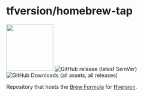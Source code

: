 # tfversion/homebrew-tap

<img src="https://storage.googleapis.com/gopherizeme.appspot.com/gophers/31e433b6b4ea0e11257fffebe26893d2259f34c6.png" width="125" height="125"> ![GitHub release (latest SemVer)](https://img.shields.io/github/v/release/tfversion/tfversion) ![GitHub Downloads (all assets, all releases)](https://img.shields.io/github/downloads/tfversion/tfversion/total) 

Repository that hosts the [Brew Formula](https://brew.sh/) for [tfversion](https://github.com/tfversion/tfversion).
